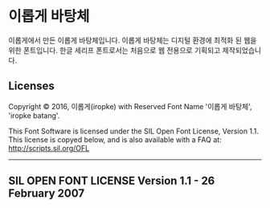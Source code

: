 # 이롭게 바탕체 
이롭게에서 만든 이롭게 바탕체입니다. 이롭게 바탕체는 디지털 환경에 최적화 된 웹을 위한 폰트입니다. 한글 세리프 폰트로서는 처음으로 웹 전용으로 기획되고 제작되었습니다.

## Licenses 
Copyright &copy; 2016, 이롭게(iropke) 
with Reserved Font Name '이롭게 바탕체', 'iropke batang'.

This Font Software is licensed under the SIL Open Font License, Version 1.1.
This license is copyed below, and is also available with a FAQ at: 
http://scripts.sil.org/OFL

----------------------------------------------------------- 
SIL OPEN FONT LICENSE Version 1.1 - 26 February 2007
----------------------------------------------------------- 
